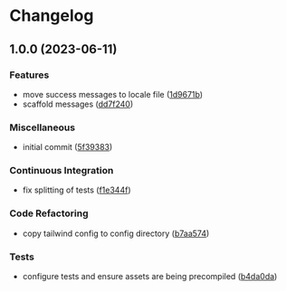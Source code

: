 # Changelog

## 1.0.0 (2023-06-11)


### Features

* move success messages to locale file ([1d9671b](https://github.com/yetti/apeboard_neo/commit/1d9671bc9099ff0cd4110db3519dac52c9440d12))
* scaffold messages ([dd7f240](https://github.com/yetti/apeboard_neo/commit/dd7f2402fc4080b7ff3582ca40cd8be658b545fd))


### Miscellaneous

* initial commit ([5f39383](https://github.com/yetti/apeboard_neo/commit/5f39383e8d1cebf4e70c160fdbb7b1c524a9b638))


### Continuous Integration

* fix splitting of tests ([f1e344f](https://github.com/yetti/apeboard_neo/commit/f1e344f93e17848de24ad3133c7742d9a8488503))


### Code Refactoring

* copy tailwind config to config directory ([b7aa574](https://github.com/yetti/apeboard_neo/commit/b7aa5742cb477138485029a8d19b144fed603cb3))


### Tests

* configure tests and ensure assets are being precompiled ([b4da0da](https://github.com/yetti/apeboard_neo/commit/b4da0dafa7afd4899abd294acde72889588dbec4))
